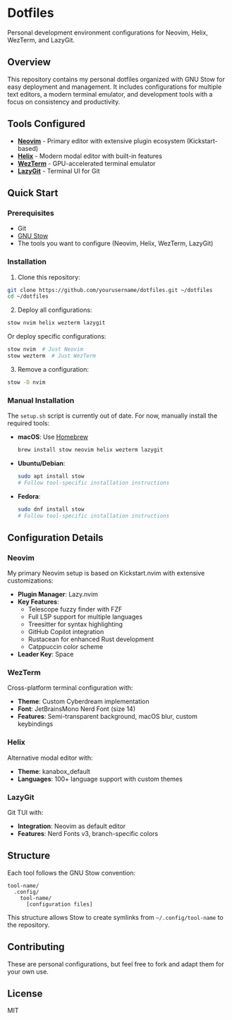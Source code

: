# Dotfiles

Personal development environment configurations for Neovim, Helix, WezTerm, and LazyGit.

## Overview

This repository contains my personal dotfiles organized with GNU Stow for easy deployment and management. It includes configurations for multiple text editors, a modern terminal emulator, and development tools with a focus on consistency and productivity.

## Tools Configured

- **[Neovim](nvim/)** - Primary editor with extensive plugin ecosystem (Kickstart-based)
- **[Helix](helix/)** - Modern modal editor with built-in features
- **[WezTerm](wezterm/)** - GPU-accelerated terminal emulator
- **[LazyGit](lazygit/)** - Terminal UI for Git

## Quick Start

### Prerequisites

- Git
- [GNU Stow](https://www.gnu.org/software/stow/)
- The tools you want to configure (Neovim, Helix, WezTerm, LazyGit)

### Installation

1. Clone this repository:
```bash
git clone https://github.com/yourusername/dotfiles.git ~/dotfiles
cd ~/dotfiles
```

2. Deploy all configurations:
```bash
stow nvim helix wezterm lazygit
```

Or deploy specific configurations:
```bash
stow nvim  # Just Neovim
stow wezterm  # Just WezTerm
```

3. Remove a configuration:
```bash
stow -D nvim
```

### Manual Installation

The `setup.sh` script is currently out of date. For now, manually install the required tools:

- **macOS**: Use [Homebrew](https://brew.sh/)
  ```bash
  brew install stow neovim helix wezterm lazygit
  ```

- **Ubuntu/Debian**:
  ```bash
  sudo apt install stow
  # Follow tool-specific installation instructions
  ```

- **Fedora**:
  ```bash
  sudo dnf install stow
  # Follow tool-specific installation instructions
  ```

## Configuration Details

### Neovim

My primary Neovim setup is based on Kickstart.nvim with extensive customizations:

- **Plugin Manager**: Lazy.nvim
- **Key Features**:
  - Telescope fuzzy finder with FZF
  - Full LSP support for multiple languages
  - Treesitter for syntax highlighting
  - GitHub Copilot integration
  - Rustacean for enhanced Rust development
  - Catppuccin color scheme
- **Leader Key**: Space

### WezTerm

Cross-platform terminal configuration with:
- **Theme**: Custom Cyberdream implementation
- **Font**: JetBrainsMono Nerd Font (size 14)
- **Features**: Semi-transparent background, macOS blur, custom keybindings

### Helix

Alternative modal editor with:
- **Theme**: kanabox_default
- **Languages**: 100+ language support with custom themes

### LazyGit

Git TUI with:
- **Integration**: Neovim as default editor
- **Features**: Nerd Fonts v3, branch-specific colors

## Structure

Each tool follows the GNU Stow convention:
```
tool-name/
  .config/
    tool-name/
      [configuration files]
```

This structure allows Stow to create symlinks from `~/.config/tool-name` to the repository.

## Contributing

These are personal configurations, but feel free to fork and adapt them for your own use.

## License

MIT
